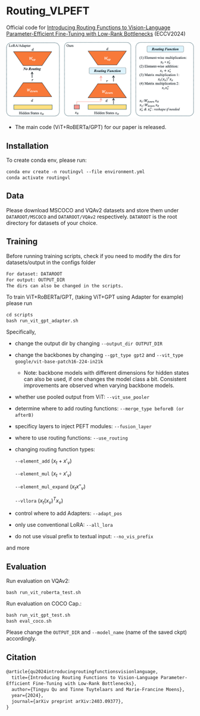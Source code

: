 # Routing_VLPEFT
Official code for [Introducing Routing Functions to Vision-Language Parameter-Efficient Fine-Tuning with Low-Rank Bottlenecks](https://arxiv.org/abs/2403.09377) (ECCV2024)


![](figures/routingvl.png)

* The main code (ViT+RoBERTa/GPT) for our paper is released.

## Installation
To create conda env, please run:

    conda env create -n routingvl --file environment.yml
    conda activate routingvl

## Data
Please download MSCOCO and VQAv2 datasets and store them under `DATAROOT/MSCOCO` and `DATAROOT/VQAv2` respectively. `DATAROOT` is the root directory for datasets of your choice.

## Training
Before running training scripts, check if you need to modify the dirs for datasets/output in the configs folder

    For dataset: DATAROOT
    For output: OUTPUT_DIR
    The dirs can also be changed in the scripts.

To train ViT+RoBERTa/GPT, (taking ViT+GPT using Adapter for example) please run

    cd scripts
    bash run_vit_gpt_adapter.sh

Specifically,
* change the output dir by changing `--output_dir OUTPUT_DIR`

* change the backbones by changing `--gpt_type gpt2` and `--vit_type google/vit-base-patch16-224-in21k`
    * Note: backbone models with different dimensions for hidden states can also be used, if one changes the model class a bit. Consistent improvements are observed when varying backbone models.

* whether use pooled output from ViT: `--vit_use_pooler`

* determine where to add routing functions: `--merge_type beforeB (or afterB)`

* specificy layers to inject PEFT modules: `--fusion_layer`

* where to use routing functions: `--use_routing`

* changing routing function types:

    `--element_add` ($x_t + x'_v$)

    `--element_mul` ($x_t \circ x'_v$)
    
    `--element_mul_expand` ($x_t  x''_v$)
    
    `--vllora` ($x_t (x_v)^T  x_v$)

* control where to add Adapters: `--adapt_pos`

* only use conventional LoRA: `--all_lora`

* do not use visual prefix to textual input: `--no_vis_prefix`

and more


## Evaluation
Run evaluation on VQAv2:
    
    bash run_vit_roberta_test.sh

Run evaluation on COCO Cap.:

    bash run_vit_gpt_test.sh
    bash eval_coco.sh

Please change the `OUTPUT_DIR` and `--model_name` (name of the saved ckpt) accordingly.


## Citation

    @article{qu2024introducingroutingfunctionsvisionlanguage,
      title={Introducing Routing Functions to Vision-Language Parameter-Efficient Fine-Tuning with Low-Rank Bottlenecks}, 
      author={Tingyu Qu and Tinne Tuytelaars and Marie-Francine Moens},
      year={2024},
      journal={arXiv preprint arXiv:2403.09377},
    }
